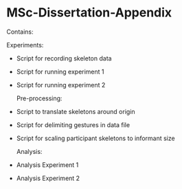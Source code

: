 # MSc-Dissertation-Appendix

Contains: 

  Experiments:
- Script for recording skeleton data
- Script for running experiment 1 
- Script for running experiment 2

  Pre-processing:
- Script to translate skeletons around origin
- Script for delimiting gestures in data file
- Script for scaling participant skeletons to informant size

  Analysis:
- Analysis Experiment 1
- Analysis Experiment 2
